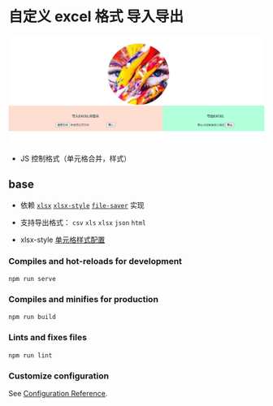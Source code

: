 # 自定义 excel 格式 导入导出

![](https://raw.githubusercontent.com/devin-huang/sheet/main/demo.png)

- JS 控制格式（单元格合并，样式）

## base

- 依赖 [`xlsx`](https://www.npmjs.com/package/xlsx) [`xlsx-style`](https://www.npmjs.com/package/xlsx-style) [`file-saver`](https://www.npmjs.com/package/file-saver) 实现

- 支持导出格式： `csv` `xls` `xlsx` `json` `html`

- xlsx-style [单元格样式配置](https://www.jianshu.com/p/869375439fee)

### Compiles and hot-reloads for development

```
npm run serve
```

### Compiles and minifies for production

```
npm run build
```

### Lints and fixes files

```
npm run lint
```

### Customize configuration

See [Configuration Reference](https://cli.vuejs.org/config/).

